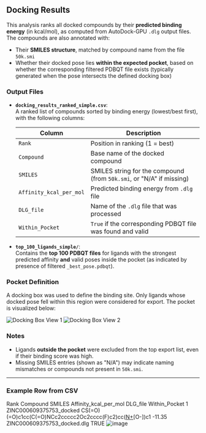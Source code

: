 ## **Docking Results**

This analysis ranks all docked compounds by their **predicted binding energy** (in kcal/mol), as computed from AutoDock-GPU `.dlg` output files. The compounds are also annotated with:

- Their **SMILES structure**, matched by compound name from the file `50k.smi`
- Whether their docked pose lies **within the expected pocket**, based on whether the corresponding filtered PDBQT file exists (typically generated when the pose intersects the defined docking box)

### Output Files

- **`docking_results_ranked_simple.csv`**:  
  A ranked list of compounds sorted by binding energy (lowest/best first), with the following columns:

  | Column                | Description                                                       |
  |------------------------|-------------------------------------------------------------------|
  | `Rank`               | Position in ranking (1 = best)                                     |
  | `Compound`           | Base name of the docked compound                                   |
  | `SMILES`             | SMILES string for the compound (from `50k.smi`, or "N/A" if missing) |
  | `Affinity_kcal_per_mol` | Predicted binding energy from `.dlg` file                       |
  | `DLG_file`           | Name of the `.dlg` file that was processed                         |
  | `Within_Pocket`      | `True` if the corresponding PDBQT file was found and valid         |

- **`top_100_ligands_simple/`**:  
  Contains the **top 100 PDBQT files** for ligands with the strongest predicted affinity **and** valid poses inside the pocket (as indicated by presence of filtered `_best_pose.pdbqt`).

### Pocket Definition

A docking box was used to define the binding site. Only ligands whose docked pose fell within this region were considered for export. The pocket is visualized below:

![Docking Box View 1](https://github.com/user-attachments/assets/2fab8f0e-688c-4ded-8686-9e39ff91287b)
![Docking Box View 2](https://github.com/user-attachments/assets/f5b6a878-1d45-43ed-bef5-6462ad749a68)

### Notes

- Ligands **outside the pocket** were excluded from the top export list, even if their binding score was high.
- Missing SMILES entries (shown as "N/A") may indicate naming mismatches or compounds not present in `50k.smi`.

---

### Example Row from CSV

Rank	Compound	SMILES	Affinity_kcal_per_mol	DLG_file	Within_Pocket
1	ZINC000609375753_docked	CS(=O)(=O)c1cc(C(=O)NCc2ccccc2Oc2cccc(F)c2)cc([N+](=O)[O-])c1	-11.35	ZINC000609375753_docked.dlg	TRUE
![image](https://github.com/user-attachments/assets/31396a9b-d5d4-482a-b352-d6c8a9a5b501)
